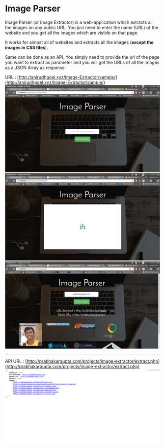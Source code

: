 # Image Parser
Image Parser (or Image Extractor) is a web-application which extracts all the images on any public URL.
You just need to enter the name (URL) of the website and you get all the images which are visible on that page.

It works for almost all of websites and extracts all the images (**except the images in CSS files**).

Same can be done as an API. You simply need to provide the url of the page you want to extract as parameter and you will get the URLs of all the images as a JSON Array as response.

URL : [http://anirudhgoel.xyz/Image-Extractor/sample/](http://anirudhgoel.xyz/Image-Extractor/sample/)
![Screenshot 1](/sample/screenshots/ss1.png?raw=true)<br>
![Screenshot 2](/sample/screenshots/ss2.png?raw=true)<br>
![Screenshot 3](/sample/screenshots/ss3.png?raw=true)<br>

---

API URL : [http://prabhakargupta.com/projects/image-extractor/extract.php](http://prabhakargupta.com/projects/image-extractor/extract.php)
![Screenshot](/sample/screenshots/ss4.png?raw=true)
